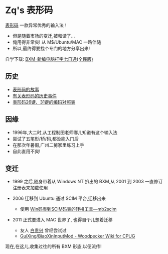 Zq's 表形码
==================
[表形码](http://zh.wikipedia.org/wiki/%E8%A1%A8%E5%BD%A2%E7%A0%81)
一款异常优秀的输入法！

- 但是随着市场的变迁,被和谐了...
- 俺用得非常爽! 从 M$/Ubuntu/MAC 一路伴随
- 所以,最终得要找个专门的地方分享出来!

自学下载: [BXM-新编电脑打字七日通(全民版)](https://github.com/ZoomQuiet/ZqBXM/raw/master/BXM_%E6%89%93%E5%AD%97%E4%B8%83%E6%97%A5%E9%80%9A_%E5%85%A8%E6%B0%91%E7%89%88.pdf)


历史
------------------

- [表形码的故事](http://floss.zoomquiet.org/data/20070921205110/index.html)
- [有关表形码的历史事件](http://floss.zoomquiet.org/data/20070921175400/index.html)
- [表形码26键、31键的编码对照表](http://floss.zoomquiet.org/data/20100727174030/index.html)


因缘
------------------

- 1996年,大二时,从工程制图老师哪儿知道有这个输入法
- 尝试了五笔形/桥/码,都没能入门后
- 在那次年暑徦,广州二舅家里练习上手
- 自此直用不爽!


变迁
------------------

- 1999 之后,随身带着从 Windows NT 扒出的 BXM,从 2001 到 2003 一直修订注册表来加载使用
- 2006 迁移到 Ubuntu 通过 SCIM 平台,迁移出来

    - 使用 [Win码表到SCIM码表的转换工具—mb2scim](http://floss.zoomquiet.org/data/20060723153716/index.html)

- 2011 正式要进入 MAC 世界了, 也得自个儿想着迁移

    - 友人 [白贵兴](http://blog.khsing.net/) 曾经尝试过
    - [GuiXing/BiaoXinInputMod - Woodpecker Wiki for CPUG](http://wiki.woodpecker.org.cn/moin/GuiXing/BiaoXinInputMod)

现在,在这儿,收集过往的所有 BXM 形态,以便流传!

